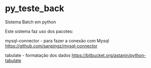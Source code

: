 # py_teste_back
Sistema Batch em python

Este sistema faz uso dos pacotes:

mysql-connector - para fazer a conexão com Mysql
https://github.com/sanpingz/mysql-connector

tabulate - formatação dos dados
https://bitbucket.org/astanin/python-tabulate
